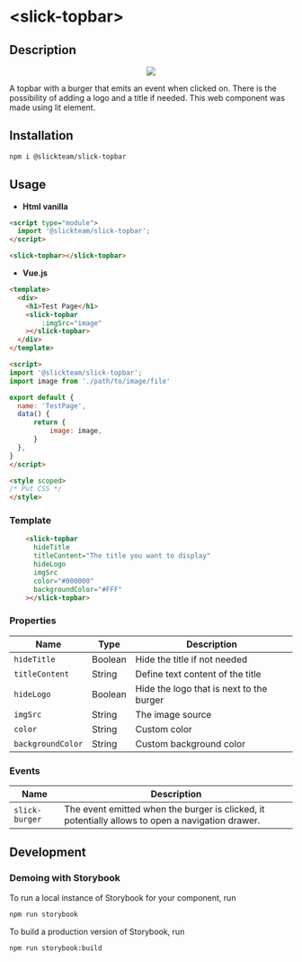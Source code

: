 # \<slick-topbar>

## Description

<p align="center">
  <img src="https://user-images.githubusercontent.com/59962729/134512094-7018a5b9-9f1d-41de-aa3c-b102252ffb4a.png">
</p>

A topbar with a burger that emits an event when clicked on. There is the possibility of adding a logo and a title if needed. This web component was made using lit element.

## Installation
```bash
npm i @slickteam/slick-topbar
```

## Usage

- **Html vanilla**

```html
<script type="module">
  import '@slickteam/slick-topbar';
</script>

<slick-topbar></slick-topbar>
```

- **Vue.js**

```html
<template>
  <div>
    <h1>Test Page</h1>
    <slick-topbar
        :imgSrc="image"
    ></slick-topbar>
  </div>
</template>

<script>
import '@slickteam/slick-topbar';
import image from './path/to/image/file'

export default {
  name: 'TestPage', 
  data() {
      return {
          image: image,
      }
  },
}
</script>

<style scoped>
/* Put CSS */
</style>

```

### Template

``` html
    <slick-topbar
      hideTitle
      titleContent="The title you want to display"
      hideLogo
      imgSrc
      color="#000000"
      backgroundColor="#FFF"
    ></slick-topbar>
```
### Properties

Name                | Type               | Description
---                 | ---                | ---
`hideTitle`         | Boolean            | Hide the title if not needed
`titleContent`      | String             | Define text content of the title
`hideLogo`          | Boolean            | Hide the logo that is next to the burger
`imgSrc`            | String             | The image source
`color`             | String             | Custom color
`backgroundColor`   | String             | Custom background color

### Events

Name            | Description
---             | ---
`slick-burger`  | The event emitted when the burger is clicked, it potentially allows to open a navigation drawer.

## Development

### Demoing with Storybook

To run a local instance of Storybook for your component, run
```bash
npm run storybook
```

To build a production version of Storybook, run
```bash
npm run storybook:build
```
